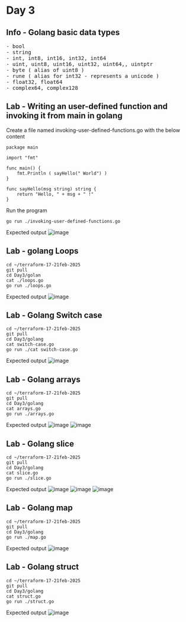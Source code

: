 # Day 3

## Info - Golang basic data types
<pre>
- bool
- string
- int, int8, int16, int32, int64
- uint, uint8, uint16, uint32, uint64,, uintptr
- byte ( alias of uint8 )
- rune ( alias for int32 - represents a unicode )
- float32, float64
- complex64, complex128
</pre>

## Lab - Writing an user-defined function and invoking it from main in golang

Create a file named invoking-user-defined-functions.go with the below content
```
package main

import "fmt"

func main() {
	fmt.Println ( sayHello(" World") )
}

func sayHello(msg string) string {
	return "Hello, " + msg + " !"
}
```

Run the program
```
go run ./invoking-user-defined-functions.go
```

Expected output
![image](https://github.com/user-attachments/assets/5652a04e-1691-46aa-9463-ce6b979acb9d)


## Lab - golang Loops
```
cd ~/terraform-17-21feb-2025
git pull
cd Day3/golan
cat ./loops.go
go run ./loops.go
```

Expected output
![image](https://github.com/user-attachments/assets/37d2e280-6879-45eb-8919-459bf8ecae54)

## Lab - Golang Switch case
```
cd ~/terraform-17-21feb-2025
git pull
cd Day3/golang
cat switch-case.go
go run ./cat switch-case.go 
```

Expected output
![image](https://github.com/user-attachments/assets/4908f4ff-e66d-4d02-aa74-35edecd1bc4b)

## Lab - Golang arrays
```
cd ~/terraform-17-21feb-2025
git pull
cd Day3/golang
cat arrays.go
go run ./arrays.go
```

Expected output
![image](https://github.com/user-attachments/assets/b79deb0b-09c5-4945-9270-281bb96995ee)
![image](https://github.com/user-attachments/assets/1907bb33-cc15-4413-831c-7b057c47f18c)

## Lab - Golang slice
```
cd ~/terraform-17-21feb-2025
git pull
cd Day3/golang
cat slice.go
go run ./slice.go
```

Expected output
![image](https://github.com/user-attachments/assets/c5d51db8-5278-4608-bded-c747835ba3fe)
![image](https://github.com/user-attachments/assets/c0290c81-49c2-4d3b-b074-f6da5083a60d)
![image](https://github.com/user-attachments/assets/34879507-862e-4f77-9e3e-c0a9b1b1033a)

## Lab - Golang map
```
cd ~/terraform-17-21feb-2025
git pull
cd Day3/golang
go run ./map.go
```

Expected output
![image](https://github.com/user-attachments/assets/de89164a-b3dd-402b-bef2-c98e6dd69f34)

## Lab - Golang struct
```
cd ~/terraform-17-21feb-2025
git pull
cd Day3/golang
cat struct.go
go run ./struct.go
```

Expected output
![image](https://github.com/user-attachments/assets/c5c20c40-2f8b-4d2b-8dcd-6d62a492b2ba)

